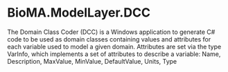 # BioMA.ModelLayer.DCC
The Domain Class Coder (DCC) is a Windows application to generate C# code to be used as domain classes containing values and attributes for each variable used to model a given domain. Attributes are set via the type VarInfo, which implements a set of attributes to describe a variable: Name, Description, MaxValue, MinValue, DefaultValue, Units, Type
